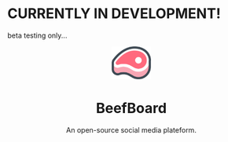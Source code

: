 # CURRENTLY IN DEVELOPMENT!
beta testing only...

<div align="center">
<p>
    <img width="80" src="https://github.com/Ugric/beefboard/blob/main/static-images/beefboard-logo.png">
</p>
<h1>BeefBoard</h1>
<p>An open-source social media plateform.</p>
</div>